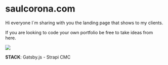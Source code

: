 # saulcorona.com    

Hi everyone I´m sharing with you the landing page that shows to my clients. 

If you are looking to code your own portfolio be free to take ideas from here.


![](https://i.imgur.com/1jQbjiU.png)

**STACK**:  Gatsby.js - Strapi CMC